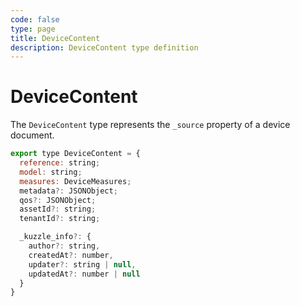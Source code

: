 ```yaml
---
code: false
type: page
title: DeviceContent
description: DeviceContent type definition
---
```


# DeviceContent

The `DeviceContent` type represents the `_source` property of a device document.

```js
export type DeviceContent = {
  reference: string;
  model: string;
  measures: DeviceMeasures;
  metadata?: JSONObject;
  qos?: JSONObject;
  assetId?: string;
  tenantId?: string;

  _kuzzle_info?: {
    author?: string,
    createdAt?: number,
    updater?: string | null,
    updatedAt?: number | null
  }
}
```
